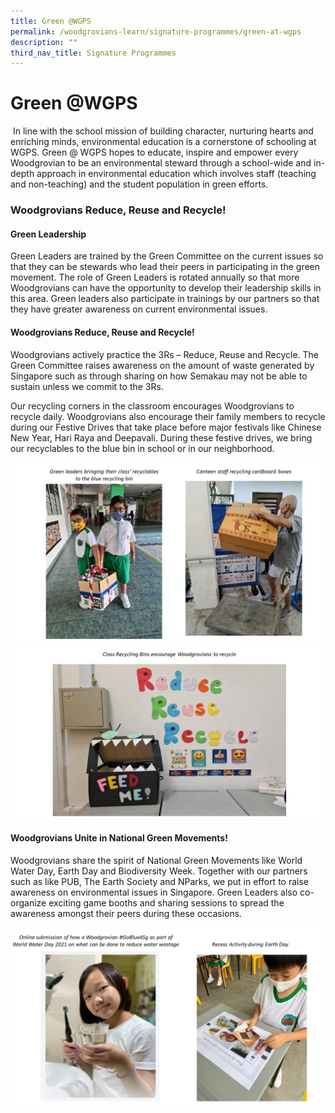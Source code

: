 ```yaml
---
title: Green @WGPS
permalink: /woodgrovians-learn/signature-programmes/green-at-wgps
description: ""
third_nav_title: Signature Programmes
---
```

# **Green @WGPS**

 In line with the school mission of building character, nurturing hearts and enriching minds, environmental education is a cornerstone of schooling at WGPS. Green @ WGPS hopes to educate, inspire and empower every Woodgrovian to be an environmental steward through a school-wide and in-depth approach in environmental education which involves staff (teaching and non-teaching) and the student population in green efforts. 

### Woodgrovians Reduce, Reuse and Recycle!

#### Green Leadership

Green Leaders are trained by the Green Committee on the current issues so that they can be stewards who lead their peers in participating in the green movement. The role of Green Leaders is rotated annually so that more Woodgrovians can have the opportunity to develop their leadership skills in this area. Green leaders also participate in trainings by our partners so that they have greater awareness on current environmental issues. 

#### Woodgrovians Reduce, Reuse and Recycle!

Woodgrovians actively practice the 3Rs – Reduce, Reuse and Recycle. The Green Committee raises awareness on the amount of waste generated by Singapore such as through sharing on how Semakau may not be able to sustain unless we commit to the 3Rs.

Our recycling corners in the classroom encourages Woodgrovians to recycle daily. Woodgrovians also encourage their family members to recycle during our Festive Drives that take place before major festivals like Chinese New Year, Hari Raya and Deepavali. During these festive drives, we bring our recyclables to the blue bin in school or in our neighborhood.

![](/images/1%20Green-WGPS.jpg)
![](/images/2%20Green-WGPS.jpg)

#### Woodgrovians Unite in National Green Movements!

Woodgrovians share the spirit of National Green Movements like World Water Day, Earth Day and Biodiversity Week. Together with our partners such as like PUB, The Earth Society and NParks, we put in effort to raise awareness on environmental issues in Singapore. Green Leaders also co-organize exciting game booths and sharing sessions to spread the awareness amongst their peers during these occasions.

![](/images/3%20Green-WGPS.jpg)